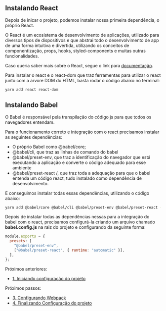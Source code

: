 ## Instalando React

Depois de inicar o projeto, podemos instalar nossa primeira dependência, o próprio React.

O React é um ecosistema de desenvolvimento de aplicações, utilizado para diversos tipos de dispositivos e que abstrai todo o desenvolvimento de app de uma forma intuitiva e divertida, utilizando os conceitos de componentização, props, hooks, styled-components e muitas outras funcionalidades.

Caso queria saber mais sobre o React, segue o link para [documentação](https://pt-br.reactjs.org/).

Para instalar o react e o react-dom que traz ferramentas para utilizar o react junto com a arvore DOM do HTML, basta rodar o código abaixo no terminal:

```bash
yarn add react react-dom
```

## Instalando Babel

O Babel é responsável pela transpilação do código js para que todos os navegadores entendam.

Para o funcionamento correto e integração com o react precisamos instalar as seguintes dependências:

- O próprio Babel como @babel/core;
- @babel/cli, que traz as linhas de comando do babel
- @babel/preset-env, que traz a identificação do navegador que está executando a aplicação e converte o código adequado para esse ambiente
- @babel/preset-react /, que traz toda a adequação para que o babel entenda um código react, tudo instalado como dependência de desenvolvimento.

E conseguimos instalar todas essas dependências, utilizando o código abaixo:

```bash
yarn add @babel/core @babel/cli @babel/preset-env @babel/preset-react -D
```

Depois de instalar todas as dependências nessas para a integração do babel com o react, precisamos configurá-la criando um arquivo chamado **babel.config.js** na raiz do projeto e configurando da seguinte forma:

```js
module.exports = {
  presets: [
    "@babel/preset-env",
    ["@babel/preset-react", { runtime: "automatic" }],
  ],
};
```

Próximos anteriores:

- [1. Iniciando configuração do projeto](/2.%20Pleno/Como%20configurar%20um%20projeto%20React/1.%20Iniciando%20configuração%20do%20projeto.md)

Próximos passos:

- [3. Configurando Webpack](/2.%20Pleno/Como%20configurar%20um%20projeto%20React/3.%20Configurando%20Webpack.md)
- [4. Finalizando Configuração do projeto](/2.%20Pleno/Como%20configurar%20um%20projeto%20React/4.%20Finalizando%20Configuração%20do%20projeto.md)
